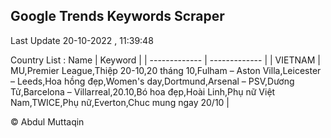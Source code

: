 

## Google Trends Keywords Scraper 
 
Last Update 20-10-2022 , 11:39:48

Country List :
 Name  | Keyword |
| ------------- | ------------- |
| VIETNAM | MU,Premier League,Thiệp 20-10,20 tháng 10,Fulham – Aston Villa,Leicester – Leeds,Hoa hồng đẹp,Women's day,Dortmund,Arsenal – PSV,Dương Tử,Barcelona – Villarreal,20.10,Bó hoa đẹp,Hoài Linh,Phụ nữ Việt Nam,TWICE,Phụ nữ,Everton,Chuc mung ngay 20/10 |



© Abdul Muttaqin 
